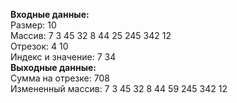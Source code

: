 **Входные данные:**  
Размер: 10  
Массив: 7 3 45 32 8 44 25 245 342 12  
Отрезок: 4 10  
Индекс и значение: 7 34  
**Выходные данные:**  
Сумма на отрезке: 708  
Измененный массив: 7 3 45 32 8 44 59 245 342 12  
